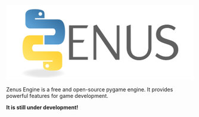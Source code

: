 <div>
  <img alt="Zenus Engine Logo" src="zenus/images/ZENUS_FULL.png">
</div>

Zenus Engine is a free and open-source pygame engine.
It provides powerful features for game development.

**It is still under development!**